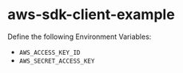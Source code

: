 # aws-sdk-client-example

Define the following Environment Variables:

- `AWS_ACCESS_KEY_ID`
- `AWS_SECRET_ACCESS_KEY`

